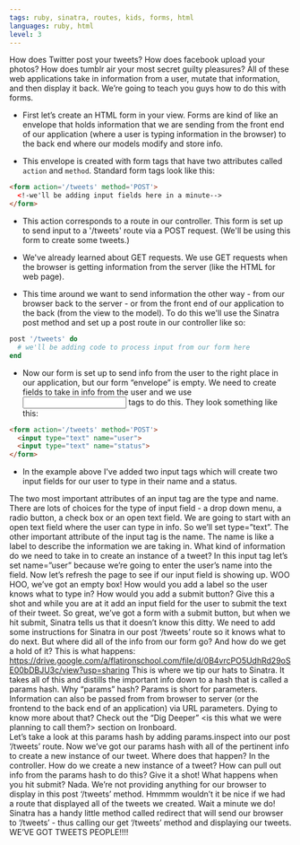```yaml
---
tags: ruby, sinatra, routes, kids, forms, html
languages: ruby, html
level: 3
---
```


How does Twitter post your tweets? How does facebook upload your photos? How does tumblr air your most secret guilty pleasures? All of these web applications take in information from a user, mutate that information, and then display it back. We’re going to teach you guys how to do this with forms.

+ First let’s create an HTML form in your view. Forms are kind of like an envelope that holds information that we are sending from the front end of our application (where a user is typing information in the browser) to the back end where our models modify and store info.

+ This envelope is created with form tags that have two 
attributes called `action` and `method`. Standard form tags look like this:

```html
<form action='/tweets' method='POST'>
  <!-we'll be adding input fields here in a minute-->
</form>
```

+ This action corresponds to a route in our controller. This form is set up to send input to a '/tweets' route via a POST request. (We'll be using this form to create some tweets.)

+ We've already learned about GET requests. We use GET requests when the browser is getting information from the server (like the HTML for web page). 

+ This time around we want to send information the other way - from our browser back to the server - or from the front end of our application to the back (from the view to the model). To do this we'll use the Sinatra post method and set up a post route in our controller like so:

```ruby
post '/tweets' do
  # we'll be adding code to process input from our form here
end
```

+ Now our form is set up to send info from the user to the right place in our application, but our form “envelope” is empty. We need to create fields to take in info from the user and we use <input> tags to do this. They look something like this:

```html
<form action='/tweets' method='POST'>
  <input type="text" name="user">
  <input type="text" name="status">
</form>
```
+ In the example above I've added two input tags which will create two input fields for our user to type in their name and a status.


The two most important attributes of an input tag are the type and name. 
There are lots of choices for the type of input field - a drop down menu, a radio button, a check box or an open text field. We are going to start with an open text field where the user can type in info. So we’ll set type=”text”.
The other important attribute of the input tag is the name. The name is like a label to describe the information we are taking in. What kind of information do we need to take in to create an instance of a tweet? In this input tag let’s set name=”user” because we’re going to enter the user’s name into the field.
Now let’s refresh the page to see if our input field is showing up. WOO HOO, we’ve got an empty box! 
How would you add a label so the user knows what to type in? How would you add a submit button? Give this a shot and while you are at it add an input field for the user to submit the text of their tweet. 
So great, we’ve got a form with a submit button, but when we hit submit, Sinatra tells us that it doesn’t know this ditty. 
We need to add some instructions for Sinatra in our post ‘/tweets’ route so it knows what to do next. But where did all of the info from our form go? And how do we get a hold of it? 
This is what happens:
https://drive.google.com/a/flatironschool.com/file/d/0B4vrcPO5UdhRd29oSE00bDBJU3c/view?usp=sharing 
This is where we tip our hats to Sinatra. It takes all of this and distills the important info down to a hash that is called a params hash. 
Why “params” hash? Params is short for parameters. 
Information can also be passed from from browser to server (or the frontend to the back end of an application) via URL parameters. Dying to know more about that? Check out the “Dig Deeper” <is this what we were planning to call them?> section on Ironboard.  
Let’s take a look at this params hash by adding params.inspect into our post ‘/tweets’ route.
Now we’ve got our params hash with all of the pertinent info to create a new instance of our tweet. Where does that happen? In the controller.
How do we create a new instance of a tweet? How can pull out info from the params hash to do this? Give it a shot!
What happens when you hit submit? Nada. We’re not providing anything for our browser to display in this post ‘/tweets’ method. Hmmmm wouldn’t it be nice if we had a route that displayed all of the tweets we created. Wait a minute we do!
Sinatra has a handy little method called redirect that will send our browser to ‘/tweets’ - thus calling our get ‘/tweets’ method and displaying our tweets.
WE’VE GOT TWEETS PEOPLE!!!!
